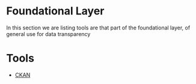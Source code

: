 # Foundational Layer

In this section we are listing tools are that part of the foundational layer, of general use for data transparency 

# Tools

- [CKAN](ckan.md)

